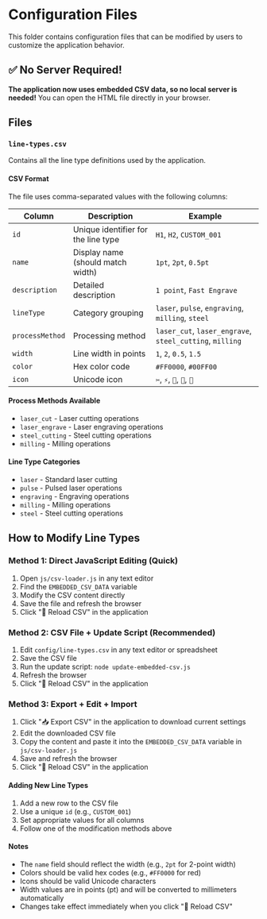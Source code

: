 # Configuration Files

This folder contains configuration files that can be modified by users to customize the application behavior.

## ✅ No Server Required!

**The application now uses embedded CSV data, so no local server is needed!** You can open the HTML file directly in your browser.

## Files

### `line-types.csv`
Contains all the line type definitions used by the application.

#### CSV Format
The file uses comma-separated values with the following columns:

| Column | Description | Example |
|--------|-------------|---------|
| `id` | Unique identifier for the line type | `H1`, `H2`, `CUSTOM_001` |
| `name` | Display name (should match width) | `1pt`, `2pt`, `0.5pt` |
| `description` | Detailed description | `1 point`, `Fast Engrave` |
| `lineType` | Category grouping | `laser`, `pulse`, `engraving`, `milling`, `steel` |
| `processMethod` | Processing method | `laser_cut`, `laser_engrave`, `steel_cutting`, `milling` |
| `width` | Line width in points | `1`, `2`, `0.5`, `1.5` |
| `color` | Hex color code | `#FF0000`, `#00FF00` |
| `icon` | Unicode icon | `✂️`, `⚡`, `📝`, `🔧`, `🔪` |

#### Process Methods Available
- `laser_cut` - Laser cutting operations
- `laser_engrave` - Laser engraving operations  
- `steel_cutting` - Steel cutting operations
- `milling` - Milling operations

#### Line Type Categories
- `laser` - Standard laser cutting
- `pulse` - Pulsed laser operations
- `engraving` - Engraving operations
- `milling` - Milling operations
- `steel` - Steel cutting operations

## How to Modify Line Types

### Method 1: Direct JavaScript Editing (Quick)
1. Open `js/csv-loader.js` in any text editor
2. Find the `EMBEDDED_CSV_DATA` variable
3. Modify the CSV content directly
4. Save the file and refresh the browser
5. Click "🔄 Reload CSV" in the application

### Method 2: CSV File + Update Script (Recommended)
1. Edit `config/line-types.csv` in any text editor or spreadsheet
2. Save the CSV file
3. Run the update script: `node update-embedded-csv.js`
4. Refresh the browser
5. Click "🔄 Reload CSV" in the application

### Method 3: Export + Edit + Import
1. Click "📥 Export CSV" in the application to download current settings
2. Edit the downloaded CSV file
3. Copy the content and paste it into the `EMBEDDED_CSV_DATA` variable in `js/csv-loader.js`
4. Save and refresh the browser
5. Click "🔄 Reload CSV" in the application

#### Adding New Line Types
1. Add a new row to the CSV file
2. Use a unique `id` (e.g., `CUSTOM_001`)
3. Set appropriate values for all columns
4. Follow one of the modification methods above

#### Notes
- The `name` field should reflect the width (e.g., `2pt` for 2-point width)
- Colors should be valid hex codes (e.g., `#FF0000` for red)
- Icons should be valid Unicode characters
- Width values are in points (pt) and will be converted to millimeters automatically
- Changes take effect immediately when you click "🔄 Reload CSV"

